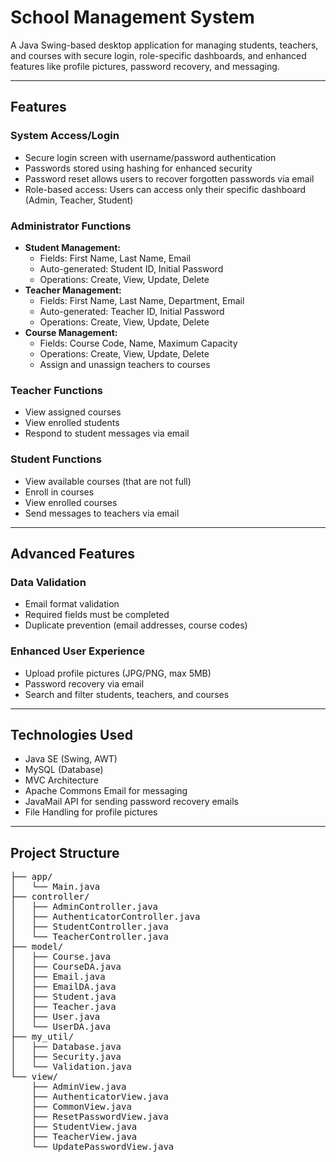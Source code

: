 <!DOCTYPE html>
<html lang="en">
<body>

<h1>School Management System</h1>
<p>A Java Swing-based desktop application for managing students, teachers, and courses with secure login, role-specific dashboards, and enhanced features like profile pictures, password recovery, and messaging.</p>

<hr>

<h2>Features</h2>

<h3>System Access/Login</h3>
<ul>
    <li>Secure login screen with username/password authentication</li>
    <li>Passwords stored using hashing for enhanced security</li>
    <li>Password reset allows users to recover forgotten passwords via email</li>
    <li>Role-based access: Users can access only their specific dashboard (Admin, Teacher, Student)</li>
</ul>

<h3>Administrator Functions</h3>
<ul>
    <li><b>Student Management:</b>
        <ul>
            <li>Fields: First Name, Last Name, Email</li>
            <li>Auto-generated: Student ID, Initial Password</li>
            <li>Operations: Create, View, Update, Delete</li>
        </ul>
    </li>
    <li><b>Teacher Management:</b>
        <ul>
            <li>Fields: First Name, Last Name, Department, Email</li>
            <li>Auto-generated: Teacher ID, Initial Password</li>
            <li>Operations: Create, View, Update, Delete</li>
        </ul>
    </li>
    <li><b>Course Management:</b>
        <ul>
            <li>Fields: Course Code, Name, Maximum Capacity</li>
            <li>Operations: Create, View, Update, Delete</li>
            <li>Assign and unassign teachers to courses</li>
        </ul>
    </li>
</ul>

<h3>Teacher Functions</h3>
<ul>
    <li>View assigned courses</li>
    <li>View enrolled students</li>
    <li>Respond to student messages via email</li>
</ul>

<h3>Student Functions</h3>
<ul>
    <li>View available courses (that are not full)</li>
    <li>Enroll in courses</li>
    <li>View enrolled courses</li>
    <li>Send messages to teachers via email</li>
</ul>

<hr>

<h2>Advanced Features</h2>

<h3>Data Validation</h3>
<ul>
    <li>Email format validation</li>
    <li>Required fields must be completed</li>
    <li>Duplicate prevention (email addresses, course codes)</li>
</ul>

<h3>Enhanced User Experience</h3>
<ul>
    <li>Upload profile pictures (JPG/PNG, max 5MB)</li>
    <li>Password recovery via email</li>
    <li>Search and filter students, teachers, and courses</li>
</ul>

<hr>

<h2>Technologies Used</h2>
<ul>
    <li>Java SE (Swing, AWT)</li>
    <li>MySQL (Database)</li>
    <li>MVC Architecture</li>
    <li>Apache Commons Email for messaging</li>
    <li>JavaMail API for sending password recovery emails</li>
    <li>File Handling for profile pictures</li>
</ul>

<hr>

<h2>Project Structure</h2>
<pre>
├── app/
│   └── Main.java
├── controller/
│   ├── AdminController.java
│   ├── AuthenticatorController.java
│   ├── StudentController.java
│   └── TeacherController.java
├── model/
│   ├── Course.java
│   ├── CourseDA.java
│   ├── Email.java
│   ├── EmailDA.java
│   ├── Student.java
│   ├── Teacher.java
│   ├── User.java
│   └── UserDA.java
├── my_util/
│   ├── Database.java
│   ├── Security.java
│   └── Validation.java
└── view/
    ├── AdminView.java
    ├── AuthenticatorView.java
    ├── CommonView.java
    ├── ResetPasswordView.java
    ├── StudentView.java
    ├── TeacherView.java
    └── UpdatePasswordView.java
</pre>

</body>
</html>
